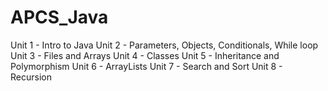 # APCS_Java
Unit 1 - Intro to Java
Unit 2 - Parameters, Objects, Conditionals, While loop
Unit 3 - Files and Arrays
Unit 4 - Classes
Unit 5 - Inheritance and Polymorphism
Unit 6 - ArrayLists
Unit 7 - Search and Sort
Unit 8 - Recursion
